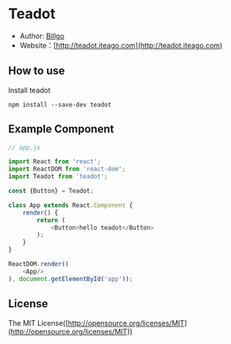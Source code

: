 # Teadot

- Author: [Billgo](http://www.yewenbiao.cn)
- Website：[http://teadot.iteago.com](http://teadot.iteago.com)

## How to use

Install teadot
```
npm install --save-dev teadot
```

## Example Component

```javascript
// app.js

import React from 'react';
import ReactDOM from 'react-dom';
import Teadot from 'teadot';

const {Button} = Teadot;

class App extends React.Component {
    render() {
        return (
            <Button>hello teadot</Button>
        );
    }
}

ReactDOM.render((
    <App/>
), document.getElementById('app'));

```

## License
The MIT License([http://opensource.org/licenses/MIT](http://opensource.org/licenses/MIT))
